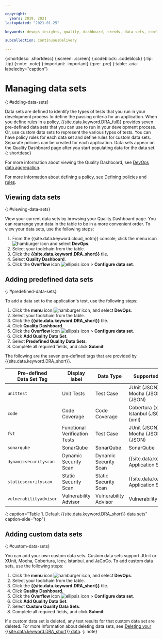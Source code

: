 ```yaml
---

copyright:
  years: 2019, 2021
lastupdated: "2021-01-25"

keywords: devops insights, quality, dashboard, trends, data sets, configure data, quality data, managing data sets, code coverage, test, tests, verification, app, sonarqube

subcollection: ContinuousDelivery

---
```


{:shortdesc: .shortdesc}
{:screen: .screen}
{:codeblock: .codeblock}
{:tip: .tip}
{:note: .note}
{:important: .important}
{:pre: .pre}
{:table: .aria-labeledby="caption"}

# Managing data sets
{: #adding-data-sets}

Data sets are defined to identify the types of tests that you run in your development process to define the passing criteria for an application. When you define rules in a policy, {{site.data.keyword.DRA_full}} provides seven pre-defined data sets that you can use to run in your development process. Or, use custom data sets to represent the various types of tests. You can have policy rules for each data set and define rules for custom data sets. Separate policies can be created for each application. Data sets appear on the Quality Dashboard page after you start populating data for the data set. 
{: shortdesc}

For more information about viewing the Quality Dashboard, see [DevOps data aggregation](/docs/ContinuousDelivery?topic=ContinuousDelivery-devops-data-aggregation).

For more information about defining a policy, see [Defining policies and rules](/docs/ContinuousDelivery?topic=ContinuousDelivery-defining-policies-rules).


## Viewing data sets
{: #viewing-data-sets}

View your current data sets by browsing your Quality Dashboard page. You can rearrange your data in the table to be in a more convenient order. To view your data sets, use the following steps:

1. From the {{site.data.keyword.cloud_notm}} console, click the menu icon ![hamburger icon](images/icon_hamburger.svg) and select **DevOps**.
2. Select your toolchain from the table.
3. Click the **{{site.data.keyword.DRA_short}}** tile.
4. Select **Quality Dashboard**.
5. Click the **Overflow** icon ![ellipsis icon](images/overflow-icon-2.svg) > **Configure data set**.


## Adding predefined data sets
{: #predefined-data-sets}

To add a data set to the application's test, use the following steps:

1. Click the **menu** icon ![hamburger icon](images/icon_hamburger.svg), and select **DevOps**.
2. Select your toolchain from the table.
3. Click the **{{site.data.keyword.DRA_short}}** tile.
4. Click **Quality Dashboard**.
5. Click the **Overflow** icon ![ellipsis icon](images/overflow-icon-2.svg) > **Configure data set**.
6. Click **Add Quality Data Set**.
7. Select **Predefined Quality Data Sets**.
8. Complete all required fields, and click **Submit**

The following are the seven pre-defined tags that are provided by {{site.data.keyword.DRA_short}}. 

| Pre-defined <br> Data Set Tag | Display label            | Data Type             | Supported Data Formats                                     |
|--------------------------|-------------------------------|-----------------------|------------------------------------------------------------|
| `unittest`                 | Unit Tests                    | Test Case             | JUnit (JSON), xUnit (xml), Mocha (JSON), KarmaMocha (JSON) |
| `code`                     | Code Coverage                 | Code Coverage         | Cobertura (xml), lcov (info), Istanbul (JSON), JaCoCo (xml)|
| `fvt`                      | Functional Verification Tests | Test Case             | JUnit (JSON), xUnit (xml), Mocha (JSON), KarmaMocha (JSON) |
| `sonarqube`                | SonarQube                     | SonarQube             | SonarQube                                                  |
| `dynamicsecurityscan`      | Dynamic Security Scan         | Dynamic Security Scan | {{site.data.keyword.Bluemix}} Application Security (xml)   |
| `staticsecurityscan`       | Static Security Scan          | Static Security Scan  | {{site.data.keyword.Bluemix}} Application Security (xml)   |
| `vulnerabilityadvisor`     | Vulnerability Advisor         | Vulnerability Advisor | Vulnerability Advisor (JSON)                               |
{: caption="Table 1. Default {{site.data.keyword.DRA_short}} data sets" caption-side="top"}


## Adding custom data sets
{: #custom-data-sets}

You can add your own custom data sets. Custom data sets support JUnit or XUnit, Mocha, Cobertura, lcov, Istanbul, and JaCoCo. To add custom data sets, use the following steps:

1. Click the **menu** icon ![hamburger icon](images/icon_hamburger.svg), and select **DevOps**.
2. Select your toolchain from the table.
3. Click the **{{site.data.keyword.DRA_short}}** tile.
4. Click **Quality Dashboard**.
5. Click the **Overflow** icon ![ellipsis icon](images/overflow-icon-2.svg) > **Configure data set**.
6. Click **Add Quality Data Set**.
7. Select **Custom Quality Data Sets**.
8. Complete all required fields, and click **Submit**

If a custom data set is deleted, any test results for that custom data set are deleted. For more information about deleting data sets, see [Deleting your {{site.data.keyword.DRA_short}} data](/docs/ContinuousDelivery?topic=ContinuousDelivery-deleting_data).
{: note}

